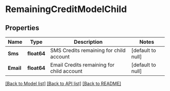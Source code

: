 # RemainingCreditModelChild

## Properties
Name | Type | Description | Notes
------------ | ------------- | ------------- | -------------
**Sms** | **float64** | SMS Credits remaining for child account | [default to null]
**Email** | **float64** | Email Credits remaining for child account | [default to null]

[[Back to Model list]](../README.md#documentation-for-models) [[Back to API list]](../README.md#documentation-for-api-endpoints) [[Back to README]](../README.md)

